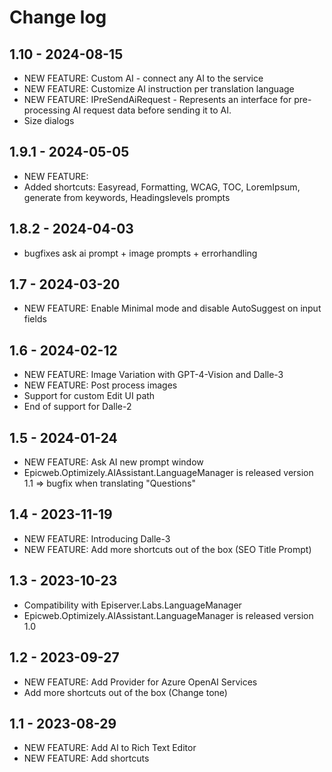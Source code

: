 # Change log

## 1.10 - 2024-08-15
- NEW FEATURE: Custom AI - connect any AI to the service
- NEW FEATURE: Customize AI instruction per translation language
- NEW FEATURE: IPreSendAiRequest - Represents an interface for pre-processing AI request data before sending it to AI.
- Size dialogs

## 1.9.1 - 2024-05-05
- NEW FEATURE: 
- Added shortcuts: Easyread, Formatting, WCAG, TOC, LoremIpsum, generate from keywords, Headingslevels prompts

## 1.8.2 - 2024-04-03
- bugfixes ask ai prompt + image prompts + errorhandling

## 1.7 - 2024-03-20
- NEW FEATURE: Enable Minimal mode and disable AutoSuggest on input fields

## 1.6 - 2024-02-12
- NEW FEATURE: Image Variation with GPT-4-Vision and Dalle-3
- NEW FEATURE: Post process images
- Support for custom Edit UI path
- End of support for Dalle-2

## 1.5 - 2024-01-24
- NEW FEATURE: Ask AI new prompt window
- Epicweb.Optimizely.AIAssistant.LanguageManager is released version 1.1 => bugfix when translating "Questions" 

## 1.4 - 2023-11-19
- NEW FEATURE: Introducing Dalle-3
- NEW FEATURE: Add more shortcuts out of the box (SEO Title Prompt)

## 1.3 - 2023-10-23
- Compatibility with Episerver.Labs.LanguageManager
- Epicweb.Optimizely.AIAssistant.LanguageManager is released version 1.0

## 1.2 - 2023-09-27
- NEW FEATURE: Add Provider for Azure OpenAI Services
- Add more shortcuts out of the box (Change tone)

## 1.1 - 2023-08-29
- NEW FEATURE: Add AI to Rich Text Editor
- NEW FEATURE: Add shortcuts

